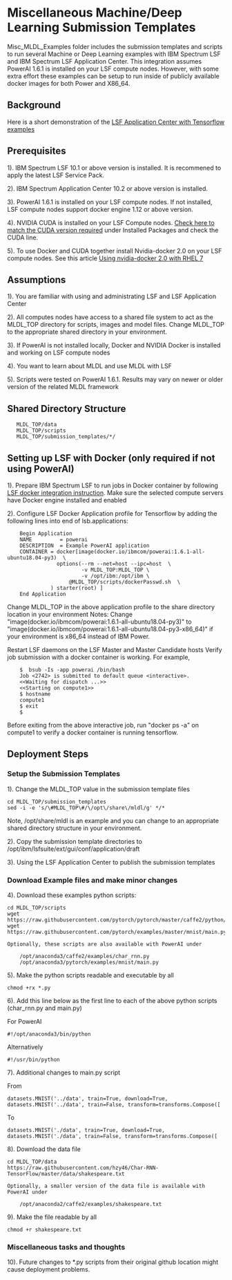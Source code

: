 # Miscellaneous Machine/Deep Learning Submission Templates
Misc_MLDL_Examples folder includes the submission templates and scripts to run several Machine or Deep Learning examples with IBM Spectrum LSF and 
IBM Spectrum LSF Application Center.  This integration assumes PowerAI 1.6.1 is installed on your LSF compute nodes.  However, with some
extra effort these examples can be setup to run inside of publicly available docker images for both Power and X86_64.

## Background
Here is a short demonstration of the [LSF Application Center with Tensorflow examples]( https://www.youtube.com/watch?v=wxeiPBEItJ4&feature=youtu.be)
  
## Prerequisites
1). IBM Spectrum LSF 10.1 or above version is installed.  It is recommened to apply the latest LSF Service Pack.

2). IBM Spectrum Application Center 10.2 or above version is installed.

3). PowerAI 1.6.1 is installed on your LSF compute nodes.  If not installed, LSF compute nodes support docker engine 1.12 or above version.

4). NVIDIA CUDA is installed on your LSF Compute nodes.  [Check here to match the CUDA version required]( https://hub.docker.com/r/ibmcom/powerai/) under Installed Packages and check the CUDA line.

5). To use Docker and CUDA together install Nvidia-docker 2.0 on your LSF compute nodes.  See this article [Using nvidia-docker 2.0 with RHEL 7]( https://developer.ibm.com/linuxonpower/2018/09/19/using-nvidia-docker-2-0-rhel-7/)

## Assumptions
1). You are familiar with using and administrating LSF and LSF Application Center

2). All computes nodes have access to a shared file system to act as the MLDL_TOP directory
   for scripts, images and model files.  Change MLDL_TOP to the appropriate shared directory
   in your environment.

3). If PowerAI is not installed locally, Docker and NVIDIA Docker is installed and working on LSF compute nodes

4). You want to learn about MLDL and use MLDL with LSF

5). Scripts were tested on PowerAI 1.6.1. Results may vary on newer or older version of the related MLDL framework

## Shared Directory Structure

       MLDL_TOP/data
       MLDL_TOP/scripts
       MLDL_TOP/submission_templates/*/

## Setting up LSF with Docker (only required if not using PowerAI)

1). Prepare IBM Spectrum LSF to run jobs in Docker container by following [LSF docker integration instruction]( https://www.ibm.com/support/knowledgecenter/en/SSWRJV_10.1.0/lsf_docker/lsf_docker_prepare.html). Make sure the selected compute servers have Docker engine installed and enabled
        
2). Configure LSF Docker Application profile for Tensorflow by adding the following lines into end of lsb.applications:
 
        Begin Application
        NAME         = powerai
        DESCRIPTION  = Example PowerAI application
        CONTAINER = docker[image(docker.io/ibmcom/powerai:1.6.1-all-ubuntu18.04-py3)  \
                    options(--rm --net=host --ipc=host  \
                            -v MLDL_TOP:MLDL_TOP \
                            -v /opt/ibm:/opt/ibm \
	                    @MLDL_TOP/scripts/dockerPasswd.sh  \
                  ) starter(root) ]
        End Application

 Change MLDL_TOP in the above application profile to the share directory location in your environment
 Notes: Change "image(docker.io/ibmcom/powerai:1.6.1-all-ubuntu18.04-py3)" to "image(docker.io/ibmcom/powerai:1.6.1-all-ubuntu18.04-py3-x86_64)" if your environment is x86_64 instead of IBM Power.

 Restart LSF daemons on the LSF Master and Master Candidate hosts
 Verify job submission with a docker container is working.  For example,

        $  bsub -Is -app powerai /bin/bash
        Job <2742> is submitted to default queue <interactive>.
        <<Waiting for dispatch ...>>
        <<Starting on compute1>>
        $ hostname
        compute1
        $ exit
        $

  Before exiting from the above interactive job, run "docker ps -a" on compute1 to verify a docker container is running tensorflow.

## Deployment Steps

### Setup the Submission Templates

1). Change the MLDL_TOP value in the submission template files

    cd MLDL_TOP/submission_templates
    sed -i -e 's/\#MLDL_TOP\#/\/opt\/share\/mldl/g' */*

Note, /opt/share/mldl is an example and you can change to an appropriate shared directory structure in your environment.

2). Copy the submission template directories to /opt/ibm/lsfsuite/ext/gui/conf/application/draft

3). Using the LSF Application Center to publish the submission templates

### Download Example files and make minor changes

4). Download these examples python scripts:

    cd MLDL_TOP/scripts
    wget https://raw.githubusercontent.com/pytorch/pytorch/master/caffe2/python/examples/char_rnn.py
    wget https://raw.githubusercontent.com/pytorch/examples/master/mnist/main.py
    
    Optionally, these scripts are also available with PowerAI under
    
        /opt/anaconda3/caffe2/examples/char_rnn.py
        /opt/anaconda3/pytorch/examples/mnist/main.py
             
5). Make the python scripts readable and executable by all

    chmod +rx *.py

6). Add this line below as the first line to each of the above python scripts (char_rnn.py and main.py)

For PowerAI

    #!/opt/anaconda3/bin/python

Alternatively

    #!/usr/bin/python

7). Additional changes to main.py script

From

    datasets.MNIST('../data', train=True, download=True,
    datasets.MNIST('../data', train=False, transform=transforms.Compose([

To

    datasets.MNIST('./data', train=True, download=True,
    datasets.MNIST('./data', train=False, transform=transforms.Compose([


8). Download the data file

    cd MLDL_TOP/data
    https://raw.githubusercontent.com/hzy46/Char-RNN-TensorFlow/master/data/shakespeare.txt
   
    Optionally, a smaller version of the data file is available with PowerAI under
    
        /opt/anaconda2/caffe2/examples/shakespeare.txt

9). Make the file readable by all

    chmod +r shakespeare.txt
        
### Miscellaneous tasks and thoughts

10). Future changes to *.py scripts from their original github location might cause deployment problems.
